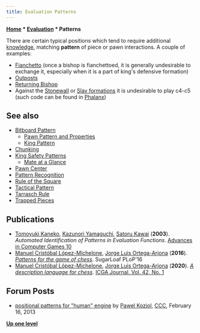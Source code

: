 ```yaml
---
title: Evaluation Patterns
---
```

**[Home](Home "Home") * [Evaluation](Evaluation "Evaluation") * Patterns**

There are certain typical positions which tend to require additional [knowledge](Knowledge "Knowledge"), matching **pattern** of piece or pawn interactions. A couple of examples:

- [Fianchetto](Fianchetto "Fianchetto") (once a bishop is fianchettoed, it is generally undesirable to exchange it, especially when it is a part of king's defensive formation)
- [Outposts](Outposts "Outposts")
- [Returning Bishop](Returning_Bishop "Returning Bishop")
- Against the [Stonewall](https://en.wikipedia.org/wiki/Pawn_structure#The_Stonewall_formation) or [Slav formations](https://en.wikipedia.org/wiki/Pawn_structure#The_Slav_formation) it is undesirable to play c4-c5 (such code can be found in [Phalanx](Phalanx "Phalanx"))

## See also

- [Bitboard Pattern](Bitboards "Bitboards")
  - [Pawn Pattern and Properties](Pawn_Pattern_and_Properties "Pawn Pattern and Properties")
  - [King Pattern](King_Pattern "King Pattern")
- [Chunking](Chunking "Chunking")
- [King Safety Patterns](King_Safety#Patterns "King Safety")
  - [Mate at a Glance](Mate_at_a_Glance "Mate at a Glance")
- [Pawn Center](Pawn_Center "Pawn Center")
- [Pattern Recognition](Pattern_Recognition "Pattern Recognition")
- [Rule of the Square](Rule_of_the_Square "Rule of the Square")
- [Tactical Pattern](Tactics "Tactics")
- [Tarrasch Rule](Tarrasch_Rule "Tarrasch Rule")
- [Trapped Pieces](Trapped_Pieces "Trapped Pieces")

## Publications

- [Tomoyuki Kaneko](Tomoyuki_Kaneko "Tomoyuki Kaneko"), [Kazunori Yamaguchi](Kazunori_Yamaguchi "Kazunori Yamaguchi"), [Satoru Kawai](Satoru_Kawai "Satoru Kawai") (**2003**). *Automated Identification of Patterns in Evaluation Functions*. [Advances in Computer Games 10](Advances_in_Computer_Games_10 "Advances in Computer Games 10")
- [Manuel Cristóbal López-Michelone](Manuel_Crist%C3%B3bal_L%C3%B3pez-Michelone "Manuel Cristóbal López-Michelone"), [Jorge Luis Ortega-Arjona](Jorge_Luis_Ortega-Arjona "Jorge Luis Ortega-Arjona") (**2016**). *[Patterns for the game of chess](https://www.semanticscholar.org/paper/Patterns-for-the-game-of-chess-L%C3%B3pez-Michelone-Ortega-Arjona/3b7d115e187dbefc55f0979ba87908b6fe421ecc)*. SugarLoaf PLoP'16
- [Manuel Cristóbal López-Michelone](Manuel_Crist%C3%B3bal_L%C3%B3pez-Michelone "Manuel Cristóbal López-Michelone"), [Jorge Luis Ortega-Arjona](Jorge_Luis_Ortega-Arjona "Jorge Luis Ortega-Arjona") (**2020**). *[A description language for chess](https://content.iospress.com/articles/icga-journal/icg190141)*. [ICGA Journal, Vol. 42, No. 1](ICGA_Journal#42_1 "ICGA Journal")

## Forum Posts

- [positional patterns for "human" engine](http://www.talkchess.com/forum/viewtopic.php?t=47250) by [Pawel Koziol](Pawel_Koziol "Pawel Koziol"), [CCC](CCC "CCC"), February 16, 2013

**[Up one level](Evaluation "Evaluation")**

